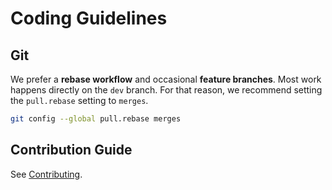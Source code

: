 # Coding Guidelines

## Git

We prefer a **rebase workflow** and occasional **feature branches**. Most work happens directly on the `dev` branch. For that reason, we recommend setting the `pull.rebase` setting to `merges`.

```bash
git config --global pull.rebase merges
```

## Contribution Guide

See [Contributing](https://github.com/calcitem/Sanmill/blob/dev/CONTRIBUTING.md).
